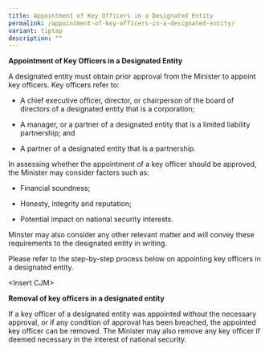 ```yaml
---
title: Appointment of Key Officers in a Designated Entity
permalink: /appointment-of-key-officers-in-a-designated-entity/
variant: tiptap
description: ""
---
```

<p><strong>Appointment of Key Officers in a Designated Entity</strong>
</p>
<p>A designated entity must obtain prior approval from the Minister to appoint
key officers. Key officers refer to:</p>
<ul data-tight="true" class="tight">
<li>
<p>A chief executive officer, director, or chairperson of the board of directors
of a designated entity that is a corporation;</p>
</li>
<li>
<p>A manager, or a partner of a designated entity that is a limited liability
partnership; and</p>
</li>
<li>
<p>A partner of a designated entity that is a partnership.</p>
</li>
</ul>
<p></p>
<p>In assessing whether the appointment of a key officer should be approved,
the Minister may consider factors such as:</p>
<ul>
<li>
<p>Financial soundness;</p>
</li>
</ul>
<ul>
<li>
<p>Honesty, integrity and reputation;</p>
</li>
<li>
<p>Potential impact on national security interests.</p>
</li>
</ul>
<p>Minster may also consider any other relevant matter and will convey these
requirements to the designated entity in writing.</p>
<p></p>
<p>Please refer to the step-by-step process below on appointing key officers
in a designated entity.</p>
<p>&lt;Insert CJM&gt;</p>
<p></p>
<p><strong>Removal of key officers in a designated entity</strong>
</p>
<p>If a key officer of a designated entity was appointed without the necessary
approval, or if any condition of approval has been breached, the appointed
key officer can be removed. The Minister may also remove any key officer
if deemed necessary in the interest of national security.</p>
<p></p>